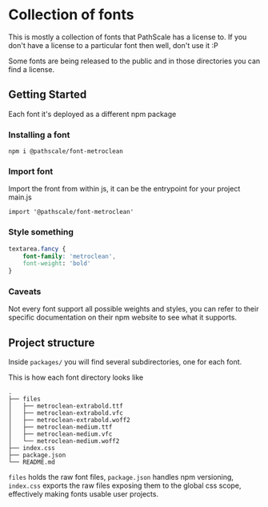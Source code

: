 # Collection of fonts

This is mostly a collection of fonts that PathScale has a license to. If you don't have a license to a particular font then well, don't use it :P

Some fonts are being released to the public and in those directories you can find a license.

## Getting Started

Each font it's deployed as a different npm package

### Installing a font

    npm i @pathscale/font-metroclean

### Import font

Import the front from within js, it can be the entrypoint for your project main.js

```JS
import '@pathscale/font-metroclean'
```

### Style something


```CSS
textarea.fancy {
    font-family: 'metroclean',
    font-weight: 'bold'
}
```

### Caveats

Not every font support all possible weights and styles, you can refer to their specific documentation on their npm website to see what it supports.

## Project structure

Inside `packages/` you will find several subdirectories, one for each font.

This is how each font directory looks like

    .
    ├── files
    │   ├── metroclean-extrabold.ttf
    │   ├── metroclean-extrabold.vfc
    │   ├── metroclean-extrabold.woff2
    │   ├── metroclean-medium.ttf
    │   ├── metroclean-medium.vfc
    │   └── metroclean-medium.woff2
    ├── index.css
    ├── package.json
    └── README.md


`files` holds the raw font files, `package.json` handles npm versioning, `index.css` exports the raw files exposing them to the global css scope, effectively making fonts usable user projects.